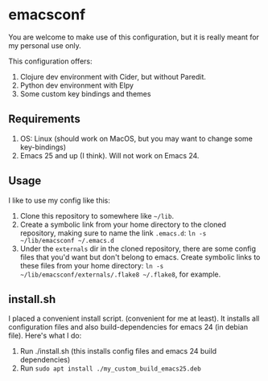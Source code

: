 # emacsconf

You are welcome to make use of this configuration, but it is really meant
for my personal use only.

This configuration offers:

   1. Clojure dev environment with Cider, but without Paredit.
   1. Python dev environment with Elpy
   1. Some custom key bindings and themes

## Requirements

   1. OS: Linux (should work on MacOS, but you may want to change some
      key-bindings)
   1. Emacs 25 and up (I think).  Will not work on Emacs 24.

## Usage

I like to use my config like this:

   1. Clone this repository to somewhere like `~/lib`.
   1. Create a symbolic link from your home directory to the cloned
      repository, making sure to name the link `.emacs.d`: `ln -s
      ~/lib/emacsconf ~/.emacs.d`
   1. Under the `externals` dir in the cloned repository, there are
      some config files that you'd want but don't belong to emacs.
      Create symbolic links to these files from your home directory:
      `ln -s ~/lib/emacsconf/externals/.flake8 ~/.flake8`, for
      example.

## install.sh

I placed a convenient install script.  (convenient for me at least).  It installs all configuration files and also build-dependencies for emacs 24 (in debian file).  Here's what I do:

   1. Run ./install.sh (this installs config files and emacs 24 build dependencies)
   2. Run `sudo apt install ./my_custom_build_emacs25.deb`
